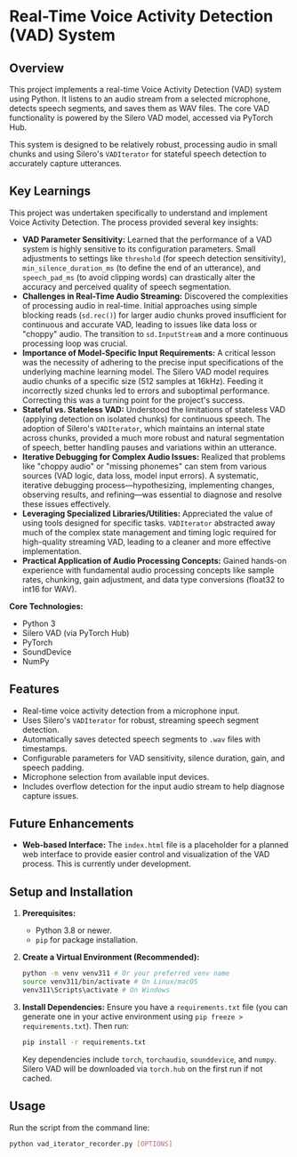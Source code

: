 # Real-Time Voice Activity Detection (VAD) System

## Overview

This project implements a real-time Voice Activity Detection (VAD) system using Python. It listens to an audio stream from a selected microphone, detects speech segments, and saves them as WAV files. The core VAD functionality is powered by the Silero VAD model, accessed via PyTorch Hub.

This system is designed to be relatively robust, processing audio in small chunks and using Silero's `VADIterator` for stateful speech detection to accurately capture utterances.

## Key Learnings

This project was undertaken specifically to understand and implement Voice Activity Detection. The process provided several key insights:

* **VAD Parameter Sensitivity:** Learned that the performance of a VAD system is highly sensitive to its configuration parameters. Small adjustments to settings like `threshold` (for speech detection sensitivity), `min_silence_duration_ms` (to define the end of an utterance), and `speech_pad_ms` (to avoid clipping words) can drastically alter the accuracy and perceived quality of speech segmentation.
* **Challenges in Real-Time Audio Streaming:** Discovered the complexities of processing audio in real-time. Initial approaches using simple blocking reads (`sd.rec()`) for larger audio chunks proved insufficient for continuous and accurate VAD, leading to issues like data loss or "choppy" audio. The transition to `sd.InputStream` and a more continuous processing loop was crucial.
* **Importance of Model-Specific Input Requirements:** A critical lesson was the necessity of adhering to the precise input specifications of the underlying machine learning model. The Silero VAD model requires audio chunks of a specific size (512 samples at 16kHz). Feeding it incorrectly sized chunks led to errors and suboptimal performance. Correcting this was a turning point for the project's success.
* **Stateful vs. Stateless VAD:** Understood the limitations of stateless VAD (applying detection on isolated chunks) for continuous speech. The adoption of Silero's `VADIterator`, which maintains an internal state across chunks, provided a much more robust and natural segmentation of speech, better handling pauses and variations within an utterance.
* **Iterative Debugging for Complex Audio Issues:** Realized that problems like "choppy audio" or "missing phonemes" can stem from various sources (VAD logic, data loss, model input errors). A systematic, iterative debugging process—hypothesizing, implementing changes, observing results, and refining—was essential to diagnose and resolve these issues effectively.
* **Leveraging Specialized Libraries/Utilities:** Appreciated the value of using tools designed for specific tasks. `VADIterator` abstracted away much of the complex state management and timing logic required for high-quality streaming VAD, leading to a cleaner and more effective implementation.
* **Practical Application of Audio Processing Concepts:** Gained hands-on experience with fundamental audio processing concepts like sample rates, chunking, gain adjustment, and data type conversions (float32 to int16 for WAV).


**Core Technologies:**
* Python 3
* Silero VAD (via PyTorch Hub)
* PyTorch
* SoundDevice
* NumPy

## Features

* Real-time voice activity detection from a microphone input.
* Uses Silero's `VADIterator` for robust, streaming speech segment detection.
* Automatically saves detected speech segments to `.wav` files with timestamps.
* Configurable parameters for VAD sensitivity, silence duration, gain, and speech padding.
* Microphone selection from available input devices.
* Includes overflow detection for the input audio stream to help diagnose capture issues.

## Future Enhancements

* **Web-based Interface:** The `index.html` file is a placeholder for a planned web interface to provide easier control and visualization of the VAD process. This is currently under development.


## Setup and Installation

1.  **Prerequisites:**
    * Python 3.8 or newer.
    * `pip` for package installation.

2.  **Create a Virtual Environment (Recommended):**
    ```bash
    python -m venv venv311 # Or your preferred venv name
    source venv311/bin/activate # On Linux/macOS
    venv311\Scripts\activate # On Windows
    ```

3.  **Install Dependencies:**
    Ensure you have a `requirements.txt` file (you can generate one in your active environment using `pip freeze > requirements.txt`). Then run:
    ```bash
    pip install -r requirements.txt
    ```
    Key dependencies include `torch`, `torchaudio`, `sounddevice`, and `numpy`. Silero VAD will be downloaded via `torch.hub` on the first run if not cached.

## Usage

Run the script from the command line:

```bash
python vad_iterator_recorder.py [OPTIONS]